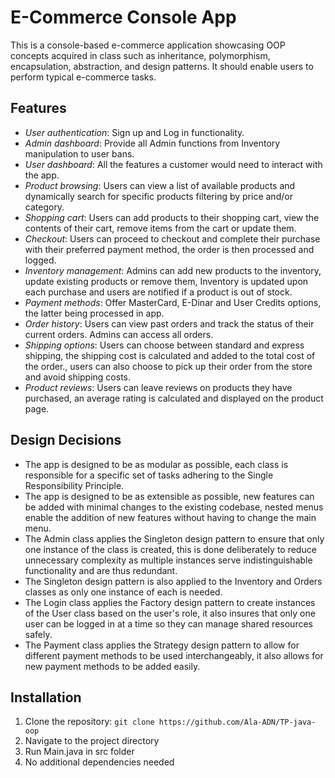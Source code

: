 # E-Commerce Console App

This is a console-based e-commerce application showcasing OOP concepts acquired in class such as inheritance, polymorphism, encapsulation, abstraction, and design patterns.
It should enable users to perform typical e-commerce tasks.

## Features

- *User authentication*: Sign up and Log in functionality.
- *Admin dashboard*: Provide all Admin functions from Inventory manipulation to user bans.
- *User dashboard*: All the features a customer would need to interact with the app.
- *Product browsing*: Users can view a list of available products and dynamically search for specific products filtering by price and/or category.
- *Shopping cart*: Users can add products to their shopping cart, view the contents of their cart, remove items from the cart or update them.
- *Checkout*: Users can proceed to checkout and complete their purchase with their preferred payment method, the order is then processed and logged.
- *Inventory management*: Admins can add new products to the inventory, update existing products or remove them, Inventory is updated upon each purchase and users are notified if a product is out of stock.
- *Payment methods*: Offer MasterCard, E-Dinar and User Credits options, the latter being processed in app.
- *Order history*: Users can view past orders and track the status of their current orders. Admins can access all orders.
- *Shipping options*: Users can choose between standard and express shipping, the shipping cost is calculated and added to the total cost of the order., users can also choose to pick up their order from the store and avoid shipping costs.
- *Product reviews*: Users can leave reviews on products they have purchased, an average rating is calculated and displayed on the product page.

## Design Decisions

- The app is designed to be as modular as possible, each class is responsible for a specific set of tasks adhering to the Single Responsibility Principle.
- The app is designed to be as extensible as possible, new features can be added with minimal changes to the existing codebase, nested menus enable the addition of new features without having to change the main menu.
- The Admin class applies the Singleton design pattern to ensure that only one instance of the class is created, this is done deliberately to reduce unnecessary complexity as multiple instances serve indistinguishable functionality and are thus redundant.
- The Singleton design pattern is also applied to the Inventory and Orders classes as only one instance of each is needed.
- The Login class applies the Factory design pattern to create instances of the User class based on the user's role, it also insures that only one user can be logged in at a time so they can manage shared resources safely.
- The Payment class applies the Strategy design pattern to allow for different payment methods to be used interchangeably, it also allows for new payment methods to be added easily.

## Installation

1. Clone the repository: `git clone https://github.com/Ala-ADN/TP-java-oop`
2. Navigate to the project directory
3. Run Main.java in src folder
4. No additional dependencies needed